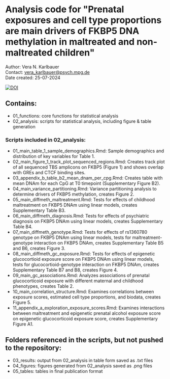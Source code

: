 # Analysis code for "Prenatal exposures and cell type proportions are main drivers of FKBP5 DNA methylation in maltreated and non-maltreated children"

Author: Vera N. Karlbauer  
Contact: vera_karlbauer@psych.mpg.de  
Date created: 25-07-2024  

[![DOI](https://zenodo.org/badge/838393393.svg)](https://zenodo.org/badge/latestdoi/838393393)

## Contains: 
- 01_functions: core functions for statistical analysis  
- 02_analysis: scripts for statistical analysis, including figure & table generation 

### Scripts included in 02_analysis:
- 01_main_table_1_sample_demographics.Rmd: Sample demographics and distribution of key variables for Table 1.  
- 02_main_figure_1_track_plot_sequenced_regions.Rmd: Creates track plot of all sequenced TBS amplicons on FKBP5 (Figure 1) and shows overlap with GREs and CTCF binding sites. 
- 03_appendix_b_table_b2_mean_dnam_per_cpg.Rmd: Creates table with mean DNAm for each CpG at T0 timepoint (Supplementary Figure B2).  
- 04_main_variance_partitioning.Rmd: Variance partitioning analysis to determine drivers of FKBP5 methylation, creates Figure 2.  
- 05_main_diffmeth_maltreatment.Rmd: Tests for effects of childhood maltreatment on FKBP5 DNAm using linear models, creates Supplementary Table B3.  
- 06_main_diffmeth_diagnosis.Rmd: Tests for effects of psychiatric diagnosis on FKBP5 DNAm using linear models, creates Supplementary Table B4.   
- 07_main_diffmeth_genotype.Rmd: Tests for effects of rs1360780 genotype on FKBP5 DNAm using linear models, tests for maltreatment-genotype interaction on FKBP5 DNAm, creates Supplementary Table B5 and B6, creates Figure 3.   
- 08_main_diffmeth_gc_exposure.Rmd: Tests for effects of epigenetic glucocortioid exposure score on FKBP5 DNAm using linear models, tests for glucocortioid-genotype interaction on FKBP5 DNAm, creates Supplementary Table B7 and B8, creates Figure 4.   
- 09_main_gc_associations.Rmd: Analyzes associations of prenatal glucocorticoid exposure with different maternal and childhood phenotypes, creates Table 2. 
- 10_main_correlation_structure.Rmd: Examines correlations between exposure scores, estimated cell type proportions, and biodata, creates Figure 5. 
- 11_appendix_a_exploration_exposure_scores.Rmd: Examines interactions between maltreatment and epigenetic prenatal alcohol exposure score on epigenetic glucocorticoid exposure score, creates Supplementary Figure A1. 

## Folders referenced in the scripts, but not pushed to the repository:  
- 03_results: output from 02_analysis in table form saved as .txt files  
- 04_figures: figures generated from 02_analysis saved as .png files  
- 05_tables: tables in final publication format   

